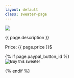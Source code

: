 ```yaml
---
layout: default
class: sweater-page
---
```


<section class="row sweater" data-sweater="{{ page.sweater_id }}" data-title="{{ page.title }}">
	<div class="col-xs-12 col-sm-6">
		<img class="sweater-image" src="{{ page.image | absolute_url }}">
	</div>
	<div class="col-xs-6 col-sm-4 sweater-info">
		<p>{{ page.description }}</p>
		<p>Price: {{ page.price }}$</p>
		{% if page.paypal_button_id %}
		<form action="https://www.paypal.com/cgi-bin/webscr" method="post" target="_top">
			<input type="hidden" name="cmd" value="_s-xclick">
			<input type="hidden" name="hosted_button_id" value="7BS799A9R3XQ8">
			<input class="form-button" type="image" name="submit" value="Buy this sweater">
		</form>
		{% endif %}
	</div>
</section>
